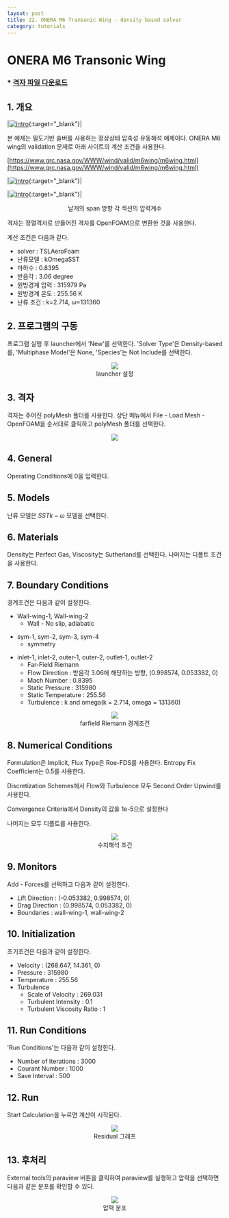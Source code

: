 ```yaml
---
layout: post
title: 22. ONERA M6 Transonic Wing - density based solver
category: tutorials
---
```


# ONERA M6 Transonic Wing

### * [격자 파일 다운로드](https://drive.google.com/file/d/1JxCKWMaAFoi--1_VFXkVVIhtus1N0ntG/view?usp=sharing)

## 1. 개요

|[![intro](https://github.com/nextfoam/baram-pages/raw/main/screenshots/onera/onera-mesh.png)](https://github.com/nextfoam/baram-pages/raw/main/screenshots/onera/onera-mesh.png){:target="_blank"}|


본 예제는 밀도기반 솔버를 사용하는 정상상태 압축성 유동해석 예제이다. ONERA M6 wing의 validation 문제로 아래 사이트의 계산 조건을 사용한다.

[https://www.grc.nasa.gov/WWW/wind/valid/m6wing/m6wing.html](https://www.grc.nasa.gov/WWW/wind/valid/m6wing/m6wing.html)


|[![intro](https://github.com/nextfoam/baram-pages/raw/main/screenshots/onera/cp0.png)](https://github.com/nextfoam/baram-pages/raw/main/screenshots/onera/cp0.png){:target="_blank"}|

|[![intro](https://github.com/nextfoam/baram-pages/raw/main/screenshots/onera/cp1.png)](https://github.com/nextfoam/baram-pages/raw/main/screenshots/onera/cp1.png){:target="_blank"}|

<p align='center'>날개의 span 방향 각 섹션의 압력계수</p>


격자는 정렬격자로 만들어진 격자를 OpenFOAM으로 변환한 것을 사용한다. 

계산 조건은 다음과 같다.

+ solver : TSLAeroFoam
+ 난류모델 : kOmegaSST
+ 마하수 : 0.8395
+ 받음각 : 3.06 degree
+ 원방경계 압력 : 315979 Pa
+ 원방경계 온도 : 255.56 K
+ 난류 조건 : k=2.714, $\omega$=131360

## 2. 프로그램의 구동

프로그램 실행 후 launcher에서 'New'를 선택한다. 'Solver Type'은 Density-based를, 'Multiphase Model'은 None, 'Species'는 Not Include를 선택한다.

<p align='center'>
    <img src="https://github.com/nextfoam/baram-pages/raw/main/screenshots/RAE2822/launcher-densityBased.png"> 
    <br> launcher 설정
</p>

## 3. 격자

격자는 주어진 polyMesh 폴더를 사용한다. 상단 메뉴에서 File - Load Mesh - OpenFOAM을 순서대로 클릭하고 polyMesh 폴더를 선택한다. <br>

<p align='center'>
    <img src="https://github.com/nextfoam/baram-pages/raw/main/screenshots/mixingPipe/1.2.png"><br>
</p>

## 4. General

Operating Conditions에 0을 입력한다. 

## 5. Models

난류 모델은 $SST k - \omega$ 모델을 선택한다.

## 6. Materials

Density는 Perfect Gas, Viscosity는 Sutherland를 선택한다. 나머지는 디폴트 조건을 사용한다.
<br>

## 7. Boundary Conditions

경계조건은 다음과 같이 설정한다.

* Wall-wing-1, Wall-wing-2
  + Wall - No slip, adiabatic 

+ sym-1, sym-2, sym-3, sym-4 
  + symmetry
  
* inlet-1, inlet-2, outer-1, outer-2, outlet-1, outlet-2
  + Far-Field Riemann 
  + Flow Direction : 받음각 3.06에 해당하는 방향, (0.998574, 0.053382, 0) 
  + Mach Number : 0.8395
  + Static Pressure : 315980
  + Static Temperature : 255.56  
  + Turbulence : k and omega(k = 2.714, omega = 131360)
  
<p align='center'>
    <img src="https://github.com/nextfoam/baram-pages/raw/main/screenshots/onera/onera-farfield.png"> 
    <br> farfield Riemann 경계조건
</p>



## 8. Numerical Conditions

Formulation은 Implicit, Flux Type은 Roe-FDS를 사용한다. Entropy Fix Coefficient는 0.5를 사용한다. 

Discretization Schemes에서 Flow와 Turbulence 모두 Second Order Upwind를 사용한다.

Convergence Criteria에서 Density의 값을 1e-5으로 설정한다

나머지는 모두 디폴트를 사용한다.

<p align='center'>
    <img src="https://github.com/nextfoam/baram-pages/raw/main/screenshots/RAE2822/rae-nume.png"> 
    <br> 수치해석 조건
</p>

## 9. Monitors

Add - Forces를 선택하고 다음과 같이 설정한다.

+ Lift Direction : (-0.053382, 0.998574, 0)
+ Drag Direction : (0.998574, 0.053382, 0)
+ Boundaries : wall-wing-1, wall-wing-2


## 10. Initialization

초기조건은 다음과 같이 설정한다.

+ Velocity : (268.647, 14.361, 0)
+ Pressure : 315980
+ Temperature : 255.56
+ Turbulence
  + Scale of Velocity : 269.031
  + Turbulent Intensity : 0.1
  + Turbulent Viscosity Ratio : 1 


## 11. Run Conditions

'Run Conditions'는 다음과 같이 설정한다.

+ Number of Iterations : 3000
+ Courant Number : 1000
+ Save Interval : 500

## 12. Run

Start Calculation을 누르면 계산이 시작된다.

<p align='center'>
    <img src="https://github.com/nextfoam/baram-pages/raw/main/screenshots/onera/onera-run.png"> 
    <br> Residual 그래프
</p>



## 13. 후처리

External tools의 paraview 버튼을 클릭하여 paraview를 실행하고 압력을 선택하면 다음과 같은 분포를 확인할 수 있다.

<p align='center'>
    <img src="https://github.com/nextfoam/baram-pages/raw/main/screenshots/onera/onera-paraview.png"> 
    <br> 압력 분포
</p>


